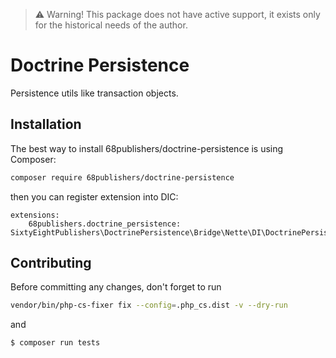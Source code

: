 > :warning: Warning! This package does not have active support, it exists only for the historical needs of the author.

# Doctrine Persistence

Persistence utils like transaction objects.

## Installation

The best way to install 68publishers/doctrine-persistence is using Composer:

```bash
composer require 68publishers/doctrine-persistence
```

then you can register extension into DIC:

```neon
extensions:
    68publishers.doctrine_persistence: SixtyEightPublishers\DoctrinePersistence\Bridge\Nette\DI\DoctrinePersistenceExtension
```

## Contributing

Before committing any changes, don't forget to run

```bash
vendor/bin/php-cs-fixer fix --config=.php_cs.dist -v --dry-run
```

and

```bash
$ composer run tests
```
